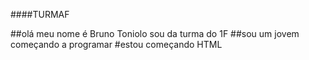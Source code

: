 ####TURMAF

##olá meu nome é Bruno Toniolo sou da turma do 1F
##sou um jovem começando a programar
#estou começando HTML
